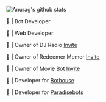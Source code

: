 
![Anurag's github stats](https://github-readme-stats.vercel.app/api?username=sgtharley5050&count_private=true)

🤖 | Bot Developer

🤖 | Web Developer

🤖 | Owner of DJ Radio [Invite](https://discord.com/oauth2/authorize?client_id=758253727261524010&scope=bot&permissions=58191169)

🤖 | Owner of Redeemer Memer [Invite](https://discord.com/oauth2/authorize?client_id=780117264455958558&scope=bot&permissions=523329)

🤖 | Owner of Movie Bot [Invite](https://discord.com/oauth2/authorize?client_id=776833362878529536&permissions=518208&scope=bot)

🤖 | Developer for [Bothouse](https://bothouse.xyz/)

🤖 | Developer for [Paradisebots](https://paradisebots.net/)
